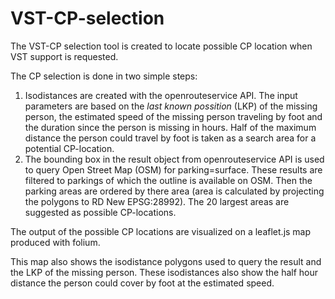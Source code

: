 # VST-CP-selection
The VST-CP selection tool is created to locate possible CP location when VST support is requested.

The CP selection is done in two simple steps:
1. Isodistances are created with the openrouteservice API. The input parameters are based on the *last known possition* (LKP) of the missing person, the estimated speed of the missing person traveling by foot and the duration since the person is missing in hours. Half of the maximum distance the person could travel by foot is taken as a search area for a potential CP-location.
1. The bounding box in the result object from openrouteservice API is used to query Open Street Map (OSM) for parking=surface. These results are filtered to parkings of which the outline is available on OSM. Then the parking areas are ordered by there area (area is calculated by projecting the polygons to RD New EPSG:28992). The 20 largest areas are suggested as possible CP-locations.

The output of the possible CP locations are visualized on a leaflet.js map produced with folium.

This map also shows the isodistance polygons used to query the result and the LKP of the missing person. These isodistances also show the half hour distance the person could cover by foot at the estimated speed.


